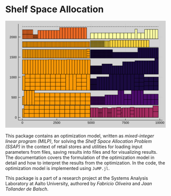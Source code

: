 # Shelf Space Allocation
![](docs/src/figures/model/planogram.svg)

This package contains an optimization model, written as *mixed-integer linear program (MILP)*, for solving the *Shelf Space Allocation Problem (SSAP)* in the context of retail stores and utilities for loading input parameters from files, saving results into files and for visualizing results. The documentation covers the formulation of the optimization model in detail and how to interpret the results from the optimization. In the code, the optimization model is implemented using `JuMP.jl`.

This package is a part of a research project at the Systems Analysis Laboratory at Aalto University, authored by *Fabricio Oliveira* and *Jaan Tollander de Balsch*.
